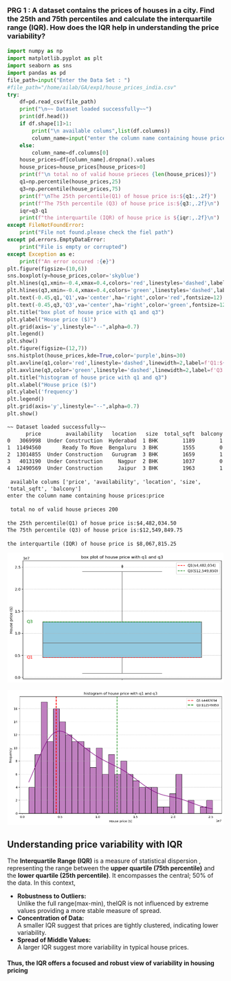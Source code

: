 ### PRG 1 : A dataset contains the prices of houses in a city. Find the 25th and 75th percentiles and calculate the interquartile range (IQR). How does the IQR help in understanding the price variability?


```python
import numpy as np
import matplotlib.pyplot as plt
import seaborn as sns
import pandas as pd
file_path=input("Enter the Data Set : ")
#file_path="/home/ailab/GA/exp1/house_prices_india.csv"
try:
    df=pd.read_csv(file_path)
    print("\n~~ Dataset loaded successfully~~")
    print(df.head())
    if df.shape[1]>1:
        print("\n available colums",list(df.columns))
        column_name=input("enter the column name containing house prices:")
    else:
        column_name=df.columns[0]
    house_prices=df[column_name].dropna().values
    house_prices=house_prices[house_prices>0]
    print(f"\n total no of valid house prieces {len(house_prices)}")
    q1=np.percentile(house_prices,25)
    q3=np.percentile(house_prices,75)
    print(f"\nThe 25th percentile(Q1) of hosue price is:${q1:,.2f}")
    print(f"The 75th percentile (Q3) of house price is:${q3:,.2f}\n")
    iqr=q3-q1
    print(f"the interquartile (IQR) of house price is ${iqr:,.2f}\n")
except FileNotFoundError:
    print("File not found.please check the fiel path")
except pd.errors.EmptyDataError:
    print("File is empty or corrupted")
except Exception as e:
    print(f"An error occured :{e}")
plt.figure(figsize=(10,6))
sns.boxplot(y=house_prices,color='skyblue')
plt.hlines(q1,xmin=-0.4,xmax=0.4,colors='red',linestyles='dashed',label=f'Q1(${q1:,.0f})')
plt.hlines(q3,xmin=-0.4,xmax=0.4,colors='green',linestyles='dashed',label=f'Q3(${q3:,.0f})')
plt.text(-0.45,q1,'Q1',va='center',ha='right',color='red',fontsize=12)
plt.text(-0.45,q3,'Q3',va='center',ha='right',color='green',fontsize=12)
plt.title("box plot of house price with q1 and q3")
plt.ylabel("House price ($)")
plt.grid(axis='y',linestyle="--",alpha=0.7)
plt.legend()
plt.show()
plt.figure(figsize=(12,7))
sns.histplot(house_prices,kde=True,color='purple',bins=30)
plt.axvline(q1,color='red',linestyle='dashed',linewidth=2,label=f'Q1:${q1:.0f}')
plt.axvline(q3,color='green',linestyle='dashed',linewidth=2,label=f'Q3:${q3:.0f}')
plt.title("histogram of house price with q1 and q3")
plt.xlabel("House price ($)")
plt.ylabel('frequency')
plt.legend()
plt.grid(axis='y',linestyle="--",alpha=0.7)
plt.show()
```

    
    ~~ Dataset loaded successfully~~
          price        availability   location   size  total_sqft  balcony
    0   3069998  Under Construction  Hyderabad  1 BHK        1189        1
    1  11494560       Ready To Move  Bengaluru  3 BHK        1555        0
    2  13014855  Under Construction   Gurugram  3 BHK        1659        1
    3   4013190  Under Construction     Nagpur  2 BHK        1037        0
    4  12490569  Under Construction     Jaipur  3 BHK        1963        1
    
     available colums ['price', 'availability', 'location', 'size', 'total_sqft', 'balcony']
    enter the column name containing house prices:price
    
     total no of valid house prieces 200
    
    the 25th percentile(Q1) of hosue price is:$4,482,034.50
    The 75th percentile (Q3) of house price is:$12,549,849.75
    
    the interquartile (IQR) of house price is $8,067,815.25
    



    
![png](output_1_1.png)
    



    
![png](output_1_2.png)
    


## Understanding price variability with IQR
The **Interquartile Range (IQR)** is  a measure of statistical dispersion , representing the range between the **upper quartile (75th percentile)** and the **lower quartile (25th percentile)**. It encompasses the central; 50% of the data. In this context,
- **Robustness to Outliers:**  
    Unlike the full range(max-min), theIQR is not influenced by extreme values providing a more stable measure of spread. 
- **Concentration of Data:**   
    A smaller IQR suggest that prices are tightly clustered, indicating lower variability. 
- **Spread of Middle Values:**  
    A larger IQR suggest more variability in typical house prices. 
#### Thus, the IQR offers a **focused** and **robust** view of variability in housing pricing


